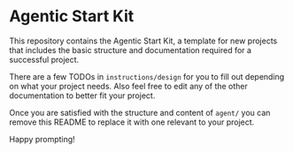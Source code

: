 # Agentic Start Kit

This repository contains the Agentic Start Kit, a template for new projects
that includes the basic structure and documentation required for a successful
project.

There are a few TODOs in `instructions/design` for you to fill out depending on
what your project needs. Also feel free to edit any of the other documentation
to better fit your project.

Once you are satisfied with the structure and content of `agent/` you can
remove this README to replace it with one relevant to your project.

Happy prompting!


